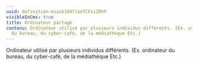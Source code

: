 ```yaml
---
uuid: definition-miaik349tloeTCFxi20hP
visibleInCms: true
title: Ordinateur partagé
contenu: Ordinateur utilisé par plusieurs individus différents. (Ex. ordinateur
  du bureau, du cyber-café, de la médiathèque Etc.)
---
```

<!--StartFragment-->

Ordinateur utilisé par plusieurs individus différents. (Ex. ordinateur du bureau, du cyber-café, de la médiathèque Etc.)

<!--EndFragment-->